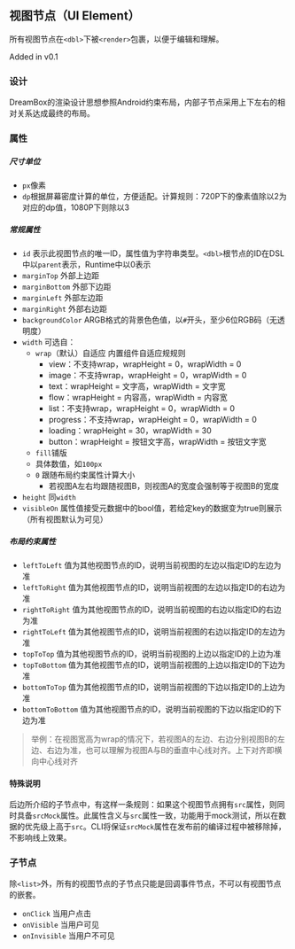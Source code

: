 ## 视图节点（UI Element）

所有视图节点在`<dbl>`下被`<render>`包裹，以便于编辑和理解。

Added in v0.1

### 设计

DreamBox的渲染设计思想参照Android约束布局，内部子节点采用上下左右的相对关系达成最终的布局。

### 属性

##### 尺寸单位

- `px`像素
- `dp`根据屏幕密度计算的单位，方便适配。计算规则：720P下的像素值除以2为对应的dp值，1080P下则除以3

##### 常规属性

- `id` 表示此视图节点的唯一ID，属性值为字符串类型。`<dbl>`根节点的ID在DSL中以`parent`表示，Runtime中以0表示
- `marginTop` 外部上边距
- `marginBottom` 外部下边距
- `marginLeft` 外部左边距
- `marginRight` 外部右边距
- `backgroundColor` ARGB格式的背景色色值，以`#`开头，至少6位RGB码（无透明度）
- `width` 可选自：
  - `wrap`（默认）自适应 内置组件自适应规规则
    - view：不支持wrap，wrapHeight = 0，wrapWidth = 0
    - image：不支持wrap，wrapHeight = 0，wrapWidth = 0
    - text：wrapHeight = 文字高，wrapWidth = 文字宽
    - flow：wrapHeight = 内容高，wrapWidth = 内容宽
    - list：不支持wrap，wrapHeight = 0，wrapWidth = 0
    - progress：不支持wrap，wrapHeight = 0，wrapWidth = 0
    - loading：wrapHeight = 30，wrapWidth = 30
    - button：wrapHeight = 按钮文字高，wrapWidth = 按钮文字宽
  - `fill`铺版
  - 具体数值，如`100px`
  - `0` 跟随布局约束属性计算大小
    - 若视图A左右均跟随视图B，则视图A的宽度会强制等于视图B的宽度
- `height` 同`width`
- `visibleOn` 属性值接受元数据中的bool值，若给定key的数据变为true则展示（所有视图默认为可见）

##### 布局约束属性

- `leftToLeft` 值为其他视图节点的ID，说明当前视图的左边以指定ID的左边为准
- `leftToRight` 值为其他视图节点的ID，说明当前视图的左边以指定ID的右边为准
- `rightToRight` 值为其他视图节点的ID，说明当前视图的右边以指定ID的右边为准
- `rightToLeft` 值为其他视图节点的ID，说明当前视图的右边以指定ID的左边为准
- `topToTop` 值为其他视图节点的ID，说明当前视图的上边以指定ID的上边为准
- `topToBottom` 值为其他视图节点的ID，说明当前视图的上边以指定ID的下边为准
- `bottomToTop` 值为其他视图节点的ID，说明当前视图的下边以指定ID的上边为准
- `bottomToBottom` 值为其他视图节点的ID，说明当前视图的下边以指定ID的下边为准

> 举例：在视图宽高为wrap的情况下，若视图A的左边、右边分别视图B的左边、右边为准，也可以理解为视图A与B的垂直中心线对齐。上下对齐即横向中心线对齐

#### 特殊说明

后边所介绍的子节点中，有这样一条规则：如果这个视图节点拥有`src`属性，则同时具备`srcMock`属性。此属性含义与`src`属性一致，功能用于mock测试，所以在数据的优先级上高于`src`。CLI将保证`srcMock`属性在发布前的编译过程中被移除掉，不影响线上效果。

### 子节点

除`<list>`外，所有的视图节点的子节点只能是回调事件节点，不可以有视图节点的嵌套。

- `onClick` 当用户点击
- `onVisible` 当用户可见
- `onInvisible` 当用户不可见

